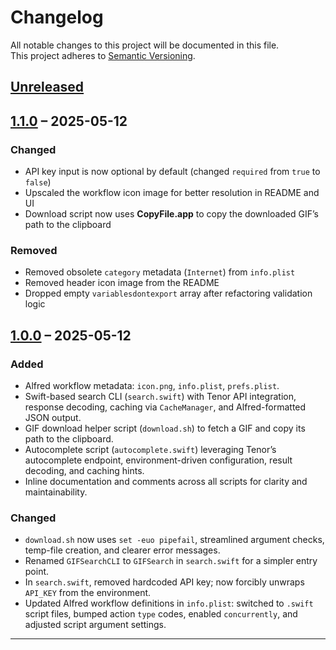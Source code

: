 # Changelog

All notable changes to this project will be documented in this file.  
This project adheres to [Semantic Versioning](https://semver.org/spec/v2.0.0.html).

## [Unreleased]

## [1.1.0] – 2025-05-12

### Changed
- API key input is now optional by default (changed `required` from `true` to `false`)  
- Upscaled the workflow icon image for better resolution in README and UI  
- Download script now uses **CopyFile.app** to copy the downloaded GIF’s path to the clipboard  

### Removed
- Removed obsolete `category` metadata (`Internet`) from `info.plist`  
- Removed header icon image from the README  
- Dropped empty `variablesdontexport` array after refactoring validation logic  

## [1.0.0] – 2025-05-12

### Added
- Alfred workflow metadata: `icon.png`, `info.plist`, `prefs.plist`.  
- Swift-based search CLI (`search.swift`) with Tenor API integration, response decoding, caching via `CacheManager`, and Alfred-formatted JSON output.  
- GIF download helper script (`download.sh`) to fetch a GIF and copy its path to the clipboard.  
- Autocomplete script (`autocomplete.swift`) leveraging Tenor’s autocomplete endpoint, environment-driven configuration, result decoding, and caching hints.  
- Inline documentation and comments across all scripts for clarity and maintainability.

### Changed
- `download.sh` now uses `set -euo pipefail`, streamlined argument checks, temp-file creation, and clearer error messages.  
- Renamed `GIFSearchCLI` to `GIFSearch` in `search.swift` for a simpler entry point.  
- In `search.swift`, removed hardcoded API key; now forcibly unwraps `API_KEY` from the environment.  
- Updated Alfred workflow definitions in `info.plist`: switched to `.swift` script files, bumped action `type` codes, enabled `concurrently`, and adjusted script argument settings.

---

[Unreleased]: https://…/compare/v1.0.1…HEAD
[1.1.0]: https://…/compare/v1.0.0…v1.0.1  
[1.0.0]: https://github.com/your/repo/compare/...v1.0.0

